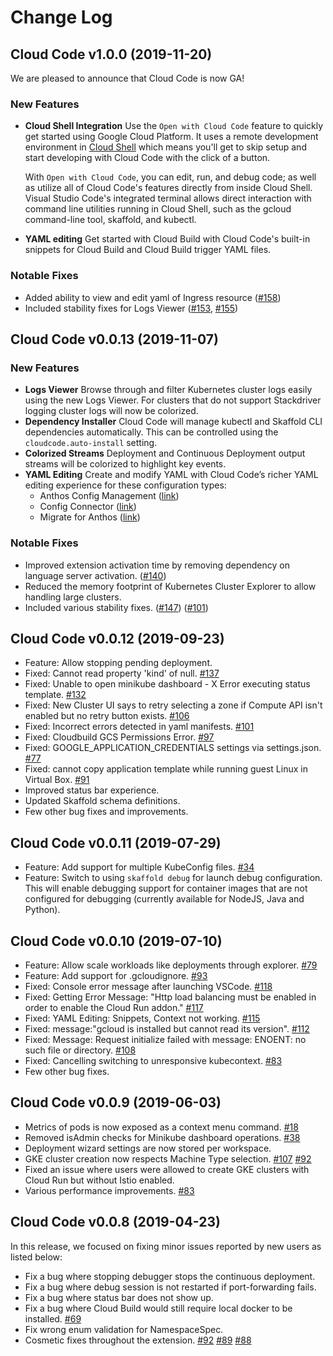<!-- markdownlint-disable MD024 -->
# Change Log

## Cloud Code v1.0.0 (2019-11-20)

We are pleased to announce that Cloud Code is now GA!

### New Features

- **Cloud Shell Integration** Use the `Open with Cloud Code` feature to quickly get started using Google Cloud Platform. It uses a remote development environment in [Cloud Shell](https://cloud.google.com/shell/docs) which means you'll get to skip setup and start developing with Cloud Code with the click of a button.

  With `Open with Cloud Code`, you can edit, run, and debug code; as well as utilize all of Cloud Code's features directly from inside Cloud Shell. Visual Studio Code's integrated terminal allows direct interaction with command line utilities running in Cloud Shell, such as the gcloud command-line tool, skaffold, and kubectl.
- **YAML editing** Get started with Cloud Build with Cloud Code's built-in snippets for Cloud Build and Cloud Build trigger YAML files.

### Notable Fixes

- Added ability to view and edit yaml of Ingress resource ([#158](https://github.com/GoogleCloudPlatform/cloud-code-vscode/issues/158))
- Included stability fixes for Logs Viewer ([#153](https://github.com/GoogleCloudPlatform/cloud-code-vscode/issues/153), [#155](https://github.com/GoogleCloudPlatform/cloud-code-vscode/issues/155))

## Cloud Code v0.0.13 (2019-11-07)

### New Features

- **Logs Viewer**  Browse through and filter Kubernetes cluster logs easily using the new Logs Viewer. For clusters that do not support Stackdriver logging cluster logs will now be colorized.
- **Dependency Installer** Cloud Code will manage kubectl and Skaffold CLI dependencies automatically.  This can be controlled using the `cloudcode.auto-install` setting.
- **Colorized Streams** Deployment and Continuous Deployment output streams will be colorized to highlight key events.
- **YAML Editing** Create and modify YAML with Cloud Code’s richer YAML editing experience for these configuration types:
  - Anthos Config Management ([link](https://cloud.google.com/anthos-config-management/docs/how-to/configs))
  - Config Connector ([link](https://cloud.google.com/config-connector/docs/overview))
  - Migrate for Anthos ([link](https://cloud.google.com/migrate/anthos/docs/yaml-reference))

### Notable Fixes

- Improved extension activation time by removing dependency on language server activation. ([#140](https://github.com/GoogleCloudPlatform/cloud-code-vscode/issues/140))
- Reduced the memory footprint of Kubernetes Cluster Explorer to allow handling large clusters.
- Included various stability fixes. ([#147](https://github.com/GoogleCloudPlatform/cloud-code-vscode/issues/147)) ([#101](https://github.com/GoogleCloudPlatform/cloud-code-vscode/issues/101))

## Cloud Code v0.0.12 (2019-09-23)

- Feature: Allow stopping pending deployment.
- Fixed: Cannot read property 'kind' of null. [#137](https://github.com/GoogleCloudPlatform/cloud-code-vscode/issues/137)
- Fixed: Unable to open minikube dashboard - X Error executing status template. [#132](https://github.com/GoogleCloudPlatform/cloud-code-vscode/issues/132)
- Fixed: New Cluster UI says to retry selecting a zone if Compute API isn't enabled but no retry button exists. [#106](https://github.com/GoogleCloudPlatform/cloud-code-vscode/issues/106)
- Fixed: Incorrect errors detected in yaml manifests. [#101](https://github.com/GoogleCloudPlatform/cloud-code-vscode/issues/101)
- Fixed: Cloudbuild GCS Permissions Error. [#97](https://github.com/GoogleCloudPlatform/cloud-code-vscode/issues/97)
- Fixed: GOOGLE_APPLICATION_CREDENTIALS settings via settings.json. [#77](https://github.com/GoogleCloudPlatform/cloud-code-vscode/issues/77)
- Fixed: cannot copy application template while running guest Linux in Virtual Box. [#91](https://github.com/GoogleCloudPlatform/cloud-code-vscode/issues/91)
- Improved status bar experience.
- Updated Skaffold schema definitions.
- Few other bug fixes and improvements.

## Cloud Code v0.0.11 (2019-07-29)

- Feature: Add support for multiple KubeConfig files. [#34](https://github.com/GoogleCloudPlatform/cloud-code-vscode/issues/34)
- Feature: Switch to using `skaffold debug` for launch debug configuration. This will enable debugging support for container images that are not configured for debugging (currently available for NodeJS, Java and Python).

## Cloud Code v0.0.10 (2019-07-10)

- Feature: Allow scale workloads like deployments through explorer. [#79](https://github.com/GoogleCloudPlatform/cloud-code-vscode/issues/79)
- Feature: Add support for .gcloudignore. [#93](https://github.com/GoogleCloudPlatform/cloud-code-vscode/issues/93)
- Fixed: Console error message after launching VSCode. [#118](https://github.com/GoogleCloudPlatform/cloud-code-vscode/issues/118)
- Fixed: Getting Error Message: "Http load balancing must be enabled in order to enable the Cloud Run addon." [#117](https://github.com/GoogleCloudPlatform/cloud-code-vscode/issues/117)
- Fixed: YAML Editing: Snippets, Context not working. [#115](https://github.com/GoogleCloudPlatform/cloud-code-vscode/issues/115)
- Fixed: message:"gcloud is installed but cannot read its version". [#112](https://github.com/GoogleCloudPlatform/cloud-code-vscode/issues/112)
- Fixed: Message: Request initialize failed with message: ENOENT: no such file or directory. [#108](https://github.com/GoogleCloudPlatform/cloud-code-vscode/issues/108)
- Fixed: Cancelling switching to unresponsive kubecontext. [#83](https://github.com/GoogleCloudPlatform/cloud-code-vscode/issues/83)
- Few other bug fixes.

## Cloud Code v0.0.9 (2019-06-03)

- Metrics of pods is now exposed as a context menu command. [#18](https://github.com/GoogleCloudPlatform/cloud-code-vscode/issues/18)
- Removed isAdmin checks for Minikube dashboard operations. [#38](https://github.com/GoogleCloudPlatform/cloud-code-vscode/issues/38)
- Deployment wizard settings are now stored per workspace.
- GKE cluster creation now respects Machine Type selection. [#107](https://github.com/GoogleCloudPlatform/cloud-code-vscode/issues/107) [#92](https://github.com/GoogleCloudPlatform/cloud-code-vscode/issues/92)
- Fixed an issue where users were allowed to create GKE clusters with Cloud Run but without Istio enabled.
- Various performance improvements. [#83](https://github.com/GoogleCloudPlatform/cloud-code-vscode/issues/83)

## Cloud Code v0.0.8 (2019-04-23)

In this release, we focused on fixing minor issues reported by new users as listed below:

- Fix a bug where stopping debugger stops the continuous deployment.
- Fix a bug where debug session is not restarted if port-forwarding fails.
- Fix a bug where status bar does not show up.
- Fix a bug where Cloud Build would still require local docker to be installed. [#69](https://github.com/GoogleCloudPlatform/cloud-code-vscode/issues/69)
- Fix wrong enum validation for NamespaceSpec.
- Cosmetic fixes throughout the extension. [#92](https://github.com/GoogleCloudPlatform/cloud-code-vscode/issues/92) [#89](https://github.com/GoogleCloudPlatform/cloud-code-vscode/issues/89) [#88](https://github.com/GoogleCloudPlatform/cloud-code-vscode/issues/88)
